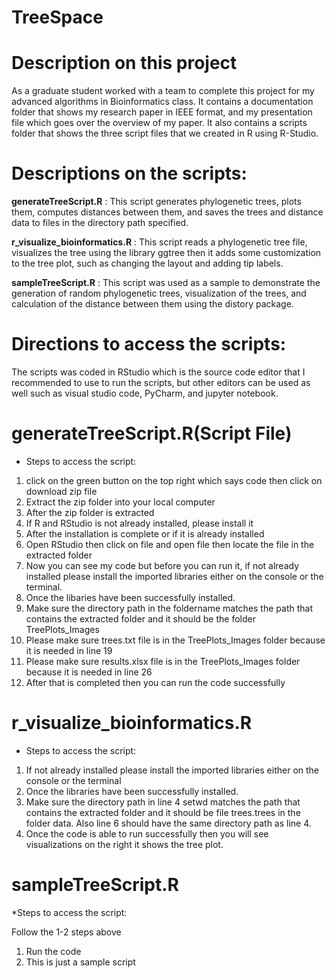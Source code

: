 # TreeSpace

# Description on this project

As a graduate student worked with a team to complete this project for my advanced algorithms in Bioinformatics class. It contains a documentation folder that shows my research paper in IEEE format, and my presentation file which goes over the overview of my paper. It also contains a scripts folder that shows the three script files that we created in R using R-Studio.

# Descriptions on  the scripts:
**generateTreeScript.R** : 
This script generates phylogenetic trees, plots them, computes distances between them, and saves the trees and 
distance data to files in the directory path specified. 

**r_visualize_bioinformatics.R** :
This script reads a phylogenetic tree file, visualizes the tree using the library ggtree then it adds some customization to the tree plot, such as changing the layout and adding tip labels.

**sampleTreeScript.R** :
This script was used as a sample to demonstrate the generation of random phylogenetic trees, visualization of the trees, and calculation of the distance between them using the distory package.

# Directions to access the scripts:

The scripts was coded in RStudio which is the source code editor that I recommended to use to run the scripts, but other editors can be used as well such as visual studio code, PyCharm, and jupyter notebook.

# generateTreeScript.R(Script File)

* Steps to access the script:

1. click on the green button on the top right which says code then click on download zip file
2. Extract the zip folder into your local computer
3. After the zip folder is extracted
4. If R and RStudio is not already installed, please install it
5. After the installation is complete or if it is already installed 
9. Open RStudio then click on file and open file then locate the file in the extracted folder
10. Now you can see my code but before you can run it, if not already installed please install the imported libraries either on the console or the terminal.
11. Once the libaries have been successfully installed.
12. Make sure the  directory path in the foldername matches the path that contains the extracted folder and it should be the folder TreePlots_Images
13. Please make sure trees.txt file is in the TreePlots_Images folder because it is needed in line 19
14. Please make sure results.xlsx file is in the TreePlots_Images folder because it is needed in line 26
15. After that is completed then you can run the code successfully

# r_visualize_bioinformatics.R

* Steps to access the script:

1. If not already installed please install the imported libraries either on the console or the terminal
2. Once the libraries have been successfully installed.
3. Make sure the directory path in line 4 setwd matches the path that contains the extracted folder and it should be file trees.trees in the folder data. Also line 6 should have the same directory path as line 4.
4. Once the code is able to run successfully then you will see visualizations on the right it shows the tree plot.

# sampleTreeScript.R

*Steps to access the script:

Follow the 1-2 steps above
1. Run the code
2. This is just a sample script

